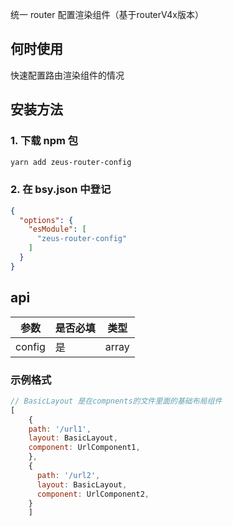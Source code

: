 统一 router 配置渲染组件（基于routerV4x版本）

<!-- 组件直接使用 [ICE](https://alibaba.github.io/ice/) 提供的模板中的路由配置解析方法实现 -->

## 何时使用
快速配置路由渲染组件的情况

## 安装方法

### 1. 下载 npm 包

```bash
yarn add zeus-router-config
```

### 2. 在 bsy.json 中登记

```json
{
  "options": {
    "esModule": [
      "zeus-router-config"
    ]
  }
}
```

## api
| 参数   | 是否必填 | 类型  |
| ------ | -------- | ----- |
| config | 是       | array |

### 示例格式

```javascript
// BasicLayout 是在compnents的文件里面的基础布局组件
[
    {
    path: '/url1',
    layout: BasicLayout,
    component: UrlComponent1,
    },
    {
      path: '/url2',
      layout: BasicLayout,
      component: UrlComponent2,
    }
    ]
```
